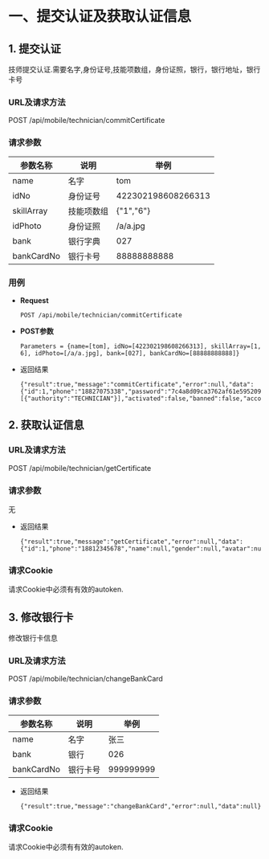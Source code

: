 # 一、提交认证及获取认证信息

## 1. 提交认证
技师提交认证.需要名字,身份证号,技能项数组，身份证照，银行，银行地址，银行卡号
### URL及请求方法
POST /api/mobile/technician/commitCertificate

### 请求参数

| 参数名称 | 说明 | 举例 |
| ------ | ---- | --- |
| name | 名字 | tom |
| idNo | 身份证号 | 422302198608266313 |
| skillArray| 技能项数组 | {"1","6"} |
| idPhoto| 身份证照 | /a/a.jpg |
| bank| 银行字典 | 027 |
| bankCardNo| 银行卡号 | 88888888888 |


### 用例

* **Request**

    `POST /api/mobile/technician/commitCertificate`
* **POST参数**

    `Parameters = {name=[tom], idNo=[422302198608266313], skillArray=[1, 6], idPhoto=[/a/a.jpg], bank=[027], bankCardNo=[88888888888]}`
* 返回结果

    ```
    {"result":true,"message":"commitCertificate","error":null,"data":{"id":1,"phone":"18827075338","password":"7c4a8d09ca3762af61e59520943dc26494f8941b","name":"tom","gender":null,"avatar":null,"idNo":"422302198608266313","idPhoto":"/a/a.jpg","bank":"027","bankAddress":null,"bankCardNo":"88888888888","verifyAt":null,"lastLoginAt":null,"lastLoginIp":null,"createAt":1455779204000,"star":0,"voteRate":0.0,"skill":"1,6","available":false,"enabled":false,"status":"NOTVERIFIED","username":"18827075338","authorities":[{"authority":"TECHNICIAN"}],"activated":false,"banned":false,"accountNonExpired":true,"accountNonLocked":true,"credentialsNonExpired":true}}
    ```



## 2. 获取认证信息
### URL及请求方法
POST /api/mobile/technician/getCertificate

### 请求参数
无

* 返回结果
    ```
    {"result":true,"message":"getCertificate","error":null,"data":{"id":1,"phone":"18812345678","name":null,"gender":null,"avatar":null,"idNo":null,"idPhoto":null,"bank":null,"bankAddress":null,"bankCardNo":null,"verifyAt":null,"lastLoginAt":1455865153000,"lastLoginIp":"0:0:0:0:0:0:0:1","createAt":1455724800000,"star":0,"voteRate":0.0,"skill":null,"available":false,"status":"NOTVERIFIED","activated":false,"banned":false}}
    ```
### 请求Cookie
请求Cookie中必须有有效的autoken.

## 3. 修改银行卡
修改银行卡信息
### URL及请求方法
POST /api/mobile/technician/changeBankCard

### 请求参数

| 参数名称 | 说明 | 举例 |
| ------ | ---- | --- |
| name | 名字 | 张三 |
| bank | 银行 | 026 |
| bankCardNo | 银行卡号 | 999999999 |

* 返回结果
    ```
    {"result":true,"message":"changeBankCard","error":null,"data":null}
    ```

### 请求Cookie
请求Cookie中必须有有效的autoken.